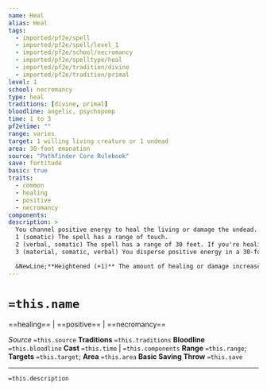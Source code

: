 ```yaml
---
name: Heal
alias: Heal
tags:
  - imported/pf2e/spell
  - imported/pf2e/spell/level_1
  - imported/pf2e/school/necromancy
  - imported/pf2e/spelltype/heal
  - imported/pf2e/tradition/divine
  - imported/pf2e/tradition/primal
level: 1
school: necromancy
type: heal
traditions: [divine, primal]
bloodline: angelic, psychopomp
time: 1 to 3
pf2etime: ""
range: varies
target: 1 willing living creature or 1 undead
area: 30-foot emanation
source: "Pathfinder Core Rulebook"
save: fortitude
basic: true
traits:
  - common
  - healing
  - positive
  - necromancy
components:
description: >
  You channel positive energy to heal the living or damage the undead. If the target is a willing living creature, you restore 1d8 Hit Points. If the target is undead, you deal that amount of positive damage to it, and it gets a basic Fortitude save. The number of actions you spend when Casting this Spell determines its targets, range, area, and other parameters.
  1 (somatic) The spell has a range of touch.
  2 (verbal, somatic) The spell has a range of 30 feet. If you're healing a living creature, increase the Hit Points restored by 8
  3 (material, somatic, verbal) You disperse positive energy in a 30-foot emanation. This targets all living and undead creatures in the burst.

  &NewLine;**Heightened (+1)** The amount of healing or damage increases by 1d8, and the extra healing for the 2-action version increases by 8.
---
```

# `=this.name`
==healing== | ==positive== | ==necromancy==

*Source* `=this.source`
**Traditions** `=this.traditions`
**Bloodline** `=this.bloodline`
**Cast** `=this.time` | `=this.components`
**Range** `=this.range`; **Targets** `=this.target`; **Area** `=this.area`
**Basic Saving Throw** `=this.save`

***
`=this.description`